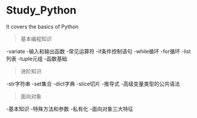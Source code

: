 # Study_Python
It covers the basics of Python
>基本编程知识


-variate
-输入和输出函数
-常见运算符
-if条件控制语句
-while循环
-for循环
-list列表
-tuple元组
-函数基础
>进阶知识


-str字符串
-set集合
-dict字典
-slice切片
-推导式
-高级变量类型的公共语法
>面向对象


-基本知识
-特殊方法和参数
-私有化
-面向对象三大特征
